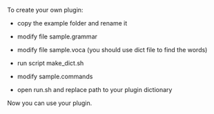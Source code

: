 To create your own plugin:
* copy the example folder and rename it
* modify file sample.grammar
* modify file sample.voca (you should use dict file to find the words)
* run script make_dict.sh
* modify sample.commands

* open run.sh and replace path to your plugin dictionary

Now you can use your plugin.
